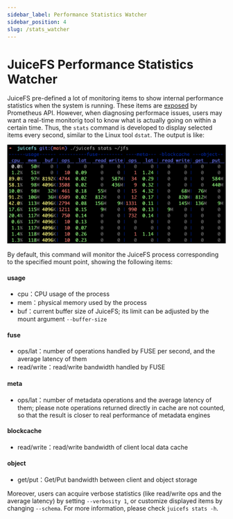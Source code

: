 ```yaml
---
sidebar_label: Performance Statistics Watcher
sidebar_position: 4
slug: /stats_watcher
---
```

# JuiceFS Performance Statistics Watcher

JuiceFS pre-defined a lot of monitoring items to show internal performance statistics when the system is running. These items are [exposed](./p8s_metrics.md) by Prometheus API. However, when diagnosing performace issues, users may want a real-time monitorig tool to know what is actually going on within a certain time. Thus, the `stats` command is developed to display selected items every second, similar to the Linux tool `dstat`. The output is like:

![stats_watcher](../images/juicefs_stats_watcher.png)

By default, this command will monitor the JuiceFS process corresponding to the specified mount point, showing the following items:

#### usage

- cpu：CPU usage of the process
- mem：physical memory used by the process
- buf：current buffer size of JuiceFS; its limit can be adjusted by the mount argument `--buffer-size`

#### fuse

- ops/lat：number of operations handled by FUSE per second, and the average latency of them
- read/write：read/write bandwidth handled by FUSE

#### meta

- ops/lat：number of metadata operations and the average latency of them; please note operations returned directly in cache are not counted, so that the result is closer to real performance of metadata engines

#### blockcache

- read/write：read/write bandwidth of client local data cache

#### object

- get/put：Get/Put bandwidth between client and object storage

Moreover, users can acquire verbose statistics (like read/write ops and the average latency) by setting `--verbosity 1`, or customize displayed items by changing `--schema`. For more information, please check `juicefs stats -h`.
